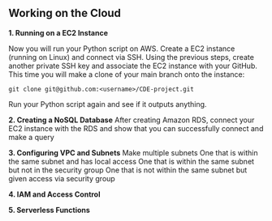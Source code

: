 ## Working on the Cloud

**1. Running on a EC2 Instance**

Now you will run your Python script on AWS. Create a EC2 instance (running on Linux) and connect via SSH. Using the previous steps, create another private SSH key and associate the EC2 instance with your GitHub. This time you will make a clone of your main branch onto the instance:
```
git clone git@github.com:<username>/CDE-project.git
```
Run your Python script again and see if it outputs anything.

**2. Creating a NoSQL Database**
After creating Amazon RDS, connect your EC2 instance with the RDS and show that you can successfully connect and make a query

**3. Configuring VPC and Subnets**
Make multiple subnets
One that is within the same subnet and has local access
One that is within the same subnet but not in the security group
One that is not within the same subnet but given access via security group

**4. IAM and Access Control**

**5. Serverless Functions**
